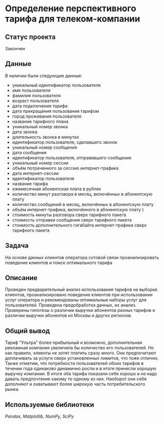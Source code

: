 # Определение перспективного тарифа для телеком-компании

## Статус проекта

Закончен

## Данные

В наличии были следующие данные:
- уникальный идентификатор пользователя
- имя пользователя
- фамилия пользователя
- возраст пользователя 
- дата подключения тарифа 
- дата прекращения пользования тарифом 
- город проживания пользователя
- название тарифного плана
- уникальный номер звонка
- дата звонка
- длительность звонка в минутах
- идентификатор пользователя, сделавшего звонок
- уникальный номер сообщения
- дата сообщения
- идентификатор пользователя, отправившего сообщение
- уникальный номер сессии
- объём потраченного за сессию интернет-трафика
- дата интернет-сессии
- идентификатор пользователя
- название тарифа
- ежемесячная абонентская плата в рублях
- количество минут разговора в месяц, включённых в абонентскую плату
- количество сообщений в месяц, включённых в абонентскую плату
- объём интернет-трафика, включённого в абонентскую плату )
- стоимость минуты разговора сверх тарифного пакета 
- стоимость отправки сообщения сверх тарифного пакета
- стоимость дополнительного гигабайта интернет-трафика сверх тарифного пакета 

## Задача

На основе данных клиентов оператора сотовой связи проанализировать поведение клиентов и поиск оптимального тарифа

## Описание

Проведен предварительный анализ использования тарифов на выборке клиентов, проанализировано поведение клиентов при использовании услуг оператора и рекомендованы оптимальные наборы услуг для пользователей. Проведена предобработка данных, их анализ. Проверены гипотезы о различии выручки абонентов разных тарифов и различии выручки абонентов из Москвы и других регионов.

## Общий вывод

Тариф "Ультра" более прибыльный и возможно, дополнительная рекламная компания увеличила бы количество его пользователей. Но как правило, клиенты не хотят платить сразу много. Они предпочитают доплачивать за услуги сверх установленных лимитов, что тоже отлично. Также отметим, что потребности пользователей обоих тарифов в течении года одинаково динамично росли и в итоге принесли хорошую выручку компании. В итоге оба тарифа показали себя хорошо и не надо давать предпочтение какому то одному из них. Наоборот они себя дополняют и охватывают более широкую часть потребительского рынка.

## Используемые библиотеки
*Pandas, Matplotlib, NumPy, SciPy*
